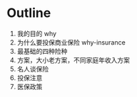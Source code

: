 # Outline

1. 我的目的 why
2. 为什么要投保商业保险 why-insurance
3. 最基础的四种险种
4. 方案，大小老方案，不同家庭年收入方案
5. 名人谈保险
6. 投保注意
7. 医保政策

